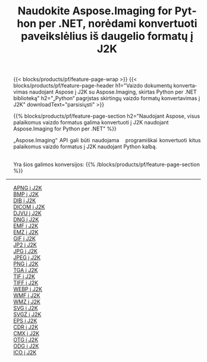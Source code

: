 ﻿---
title: Naudokite Aspose.Imaging for Python per .NET, norėdami konvertuoti paveikslėlius iš daugelio formatų į J2K 
weight: 3920
url: /lt/python-net/conversion/to/j2k 
lang: lt
langdirlevel: 2
locales: zh-hans,ja,it,ru,de,es,fr,nl,id,lt,pl,pt,vi,tr,ko,zh-hant,ar,hi,th,sv,cs,uk,he
description: Galite naudoti Aspose.Imaging for Python per .NET biblioteką, norėdami konvertuoti iš įvairių formatų į J2K
---

{{< blocks/products/pf/feature-page-wrap >}}
{{< blocks/products/pf/feature-page-header h1="Vaizdo dokumentų konvertavimas naudojant Aspose į J2K su Aspose.Imaging, skirtas Python per .NET biblioteką" h2="„Python“ pagrįstas skirtingų vaizdo formatų konvertavimas į J2K" downloadText="parsisiųsti" >}}


{{% blocks/products/pf/feature-page-section  h2="Naudojant Aspose, visus palaikomus vaizdo formatus galima konvertuoti į J2K naudojant Aspose.Imaging for Python per .NET" %}}
<p align=justify>„Aspose.Imaging“ API gali būti naudojama   programiškai konvertuoti kitus palaikomus vaizdo formatus į J2K naudojant Python kalbą.</p>
<br/>
Yra šios galimos konversijos:
{{% /blocks/products/pf/feature-page-section %}}
<div class="container-fluid productfamilypage bg-gray">
    <div class="convertypes bg-gray agp-content section">
        <div class="container">
		<hr style="margin-left:-20px;"/>
		<div class="row other-converters">
		    <div class='col-md-2 other-converter remove-lp remove-rp'><a href="/imaging/lt/python-net/conversion/apng-to-j2k" >APNG į J2K</a></div>
<div class='col-md-2 other-converter remove-lp remove-rp'><a href="/imaging/lt/python-net/conversion/bmp-to-j2k" >BMP į J2K</a></div>
<div class='col-md-2 other-converter remove-lp remove-rp'><a href="/imaging/lt/python-net/conversion/dib-to-j2k" >DIB į J2K</a></div>
<div class='col-md-2 other-converter remove-lp remove-rp'><a href="/imaging/lt/python-net/conversion/dicom-to-j2k" >DICOM į J2K</a></div>
<div class='col-md-2 other-converter remove-lp remove-rp'><a href="/imaging/lt/python-net/conversion/djvu-to-j2k" >DJVU į J2K</a></div>
<div class='col-md-2 other-converter remove-lp remove-rp'><a href="/imaging/lt/python-net/conversion/dng-to-j2k" >DNG į J2K</a></div>
<div class='col-md-2 other-converter remove-lp remove-rp'><a href="/imaging/lt/python-net/conversion/emf-to-j2k" >EMF į J2K</a></div>
<div class='col-md-2 other-converter remove-lp remove-rp'><a href="/imaging/lt/python-net/conversion/emz-to-j2k" >EMZ į J2K</a></div>
<div class='col-md-2 other-converter remove-lp remove-rp'><a href="/imaging/lt/python-net/conversion/gif-to-j2k" >GIF į J2K</a></div>
<div class='col-md-2 other-converter remove-lp remove-rp'><a href="/imaging/lt/python-net/conversion/jp2-to-j2k" >JP2 į J2K</a></div>
<div class='col-md-2 other-converter remove-lp remove-rp'><a href="/imaging/lt/python-net/conversion/jpg-to-j2k" >JPG į J2K</a></div>
<div class='col-md-2 other-converter remove-lp remove-rp'><a href="/imaging/lt/python-net/conversion/jpeg-to-j2k" >JPEG į J2K</a></div>
<div class='col-md-2 other-converter remove-lp remove-rp'><a href="/imaging/lt/python-net/conversion/png-to-j2k" >PNG į J2K</a></div>
<div class='col-md-2 other-converter remove-lp remove-rp'><a href="/imaging/lt/python-net/conversion/tga-to-j2k" >TGA į J2K</a></div>
<div class='col-md-2 other-converter remove-lp remove-rp'><a href="/imaging/lt/python-net/conversion/tif-to-j2k" >TIF į J2K</a></div>
<div class='col-md-2 other-converter remove-lp remove-rp'><a href="/imaging/lt/python-net/conversion/tiff-to-j2k" >TIFF į J2K</a></div>
<div class='col-md-2 other-converter remove-lp remove-rp'><a href="/imaging/lt/python-net/conversion/webp-to-j2k" >WEBP į J2K</a></div>
<div class='col-md-2 other-converter remove-lp remove-rp'><a href="/imaging/lt/python-net/conversion/wmf-to-j2k" >WMF į J2K</a></div>
<div class='col-md-2 other-converter remove-lp remove-rp'><a href="/imaging/lt/python-net/conversion/wmz-to-j2k" >WMZ į J2K</a></div>
<div class='col-md-2 other-converter remove-lp remove-rp'><a href="/imaging/lt/python-net/conversion/svg-to-j2k" >SVG į J2K</a></div>
<div class='col-md-2 other-converter remove-lp remove-rp'><a href="/imaging/lt/python-net/conversion/svgz-to-j2k" >SVGZ į J2K</a></div>
<div class='col-md-2 other-converter remove-lp remove-rp'><a href="/imaging/lt/python-net/conversion/eps-to-j2k" >EPS į J2K</a></div>
<div class='col-md-2 other-converter remove-lp remove-rp'><a href="/imaging/lt/python-net/conversion/cdr-to-j2k" >CDR į J2K</a></div>
<div class='col-md-2 other-converter remove-lp remove-rp'><a href="/imaging/lt/python-net/conversion/cmx-to-j2k" >CMX į J2K</a></div>
<div class='col-md-2 other-converter remove-lp remove-rp'><a href="/imaging/lt/python-net/conversion/otg-to-j2k" >OTG į J2K</a></div>
<div class='col-md-2 other-converter remove-lp remove-rp'><a href="/imaging/lt/python-net/conversion/odg-to-j2k" >ODG į J2K</a></div>
<div class='col-md-2 other-converter remove-lp remove-rp'><a href="/imaging/lt/python-net/conversion/ico-to-j2k" >ICO į J2K</a></div>
                </div>
        </div>
    </div>
</div>
<br/>

